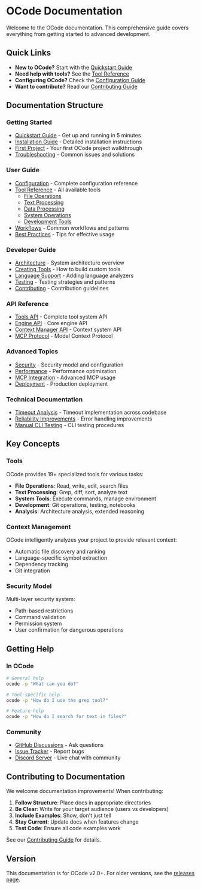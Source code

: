 # OCode Documentation

Welcome to the OCode documentation. This comprehensive guide covers everything from getting started to advanced development.

## Quick Links

- **New to OCode?** Start with the [Quickstart Guide](getting-started/quickstart.md)
- **Need help with tools?** See the [Tool Reference](user-guide/tool-reference/overview.md)
- **Configuring OCode?** Check the [Configuration Guide](user-guide/configuration.md)
- **Want to contribute?** Read our [Contributing Guide](../CONTRIBUTING.md)

## Documentation Structure

### Getting Started
- [Quickstart Guide](getting-started/quickstart.md) - Get up and running in 5 minutes
- [Installation Guide](getting-started/installation.md) - Detailed installation instructions
- [First Project](getting-started/first-project.md) - Your first OCode project walkthrough
- [Troubleshooting](getting-started/troubleshooting.md) - Common issues and solutions

### User Guide
- [Configuration](user-guide/configuration.md) - Complete configuration reference
- [Tool Reference](user-guide/tool-reference/overview.md) - All available tools
  - [File Operations](user-guide/tool-reference/file-operations.md)
  - [Text Processing](user-guide/tool-reference/text-processing.md)
  - [Data Processing](user-guide/tool-reference/data-processing.md)
  - [System Operations](user-guide/tool-reference/system-operations.md)
  - [Development Tools](user-guide/tool-reference/development-tools.md)
- [Workflows](user-guide/workflows.md) - Common workflows and patterns
- [Best Practices](user-guide/best-practices.md) - Tips for effective usage

### Developer Guide
- [Architecture](developer-guide/architecture.md) - System architecture overview
- [Creating Tools](developer-guide/creating-tools.md) - How to build custom tools
- [Language Support](developer-guide/language-support.md) - Adding language analyzers
- [Testing](developer-guide/testing.md) - Testing strategies and patterns
- [Contributing](../CONTRIBUTING.md) - Contribution guidelines

### API Reference
- [Tools API](api-reference/tools.md) - Complete tool system API
- [Engine API](api-reference/engine.md) - Core engine API
- [Context Manager API](api-reference/context-manager.md) - Context system API
- [MCP Protocol](api-reference/mcp-protocol.md) - Model Context Protocol

### Advanced Topics
- [Security](advanced/security.md) - Security model and configuration
- [Performance](advanced/performance.md) - Performance optimization
- [MCP Integration](advanced/mcp-integration.md) - Advanced MCP usage
- [Deployment](advanced/deployment.md) - Production deployment

### Technical Documentation
- [Timeout Analysis](timeout-analysis.md) - Timeout implementation across codebase
- [Reliability Improvements](reliability-improvements.md) - Error handling improvements
- [Manual CLI Testing](manual-cli-testing.md) - CLI testing procedures

## Key Concepts

### Tools
OCode provides 19+ specialized tools for various tasks:
- **File Operations**: Read, write, edit, search files
- **Text Processing**: Grep, diff, sort, analyze text
- **System Tools**: Execute commands, manage environment
- **Development**: Git operations, testing, notebooks
- **Analysis**: Architecture analysis, extended reasoning

### Context Management
OCode intelligently analyzes your project to provide relevant context:
- Automatic file discovery and ranking
- Language-specific symbol extraction
- Dependency tracking
- Git integration

### Security Model
Multi-layer security system:
- Path-based restrictions
- Command validation
- Permission system
- User confirmation for dangerous operations

## Getting Help

### In OCode
```bash
# General help
ocode -p "What can you do?"

# Tool-specific help
ocode -p "How do I use the grep tool?"

# Feature help
ocode -p "How do I search for text in files?"
```

### Community
- [GitHub Discussions](https://github.com/ocode-ai/ocode/discussions) - Ask questions
- [Issue Tracker](https://github.com/ocode-ai/ocode/issues) - Report bugs
- [Discord Server](https://discord.gg/ocode) - Live chat with community

## Contributing to Documentation

We welcome documentation improvements! When contributing:

1. **Follow Structure**: Place docs in appropriate directories
2. **Be Clear**: Write for your target audience (users vs developers)
3. **Include Examples**: Show, don't just tell
4. **Stay Current**: Update docs when features change
5. **Test Code**: Ensure all code examples work

See our [Contributing Guide](../CONTRIBUTING.md) for details.

## Version

This documentation is for OCode v2.0+. For older versions, see the [releases page](https://github.com/ocode-ai/ocode/releases).
